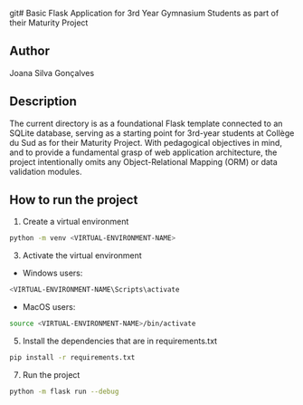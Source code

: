 git# Basic Flask Application for 3rd Year Gymnasium Students as part of their Maturity Project

## Author
Joana Silva Gonçalves

## Description
The current directory is as a foundational Flask template connected to an SQLite database, serving as a starting point for 3rd-year students at Collège du Sud as for their Maturity Project. With pedagogical objectives in mind, and to provide a fundamental grasp of web application architecture, the project intentionally omits any Object-Relational Mapping (ORM) or data validation modules.

## How to run the project
1. Create a virtual environment
```bash
python -m venv <VIRTUAL-ENVIRONMENT-NAME>
```

3. Activate the virtual environment
  * Windows users:
```bash
<VIRTUAL-ENVIRONMENT-NAME\Scripts\activate
```
  * MacOS users:
```bash
source <VIRTUAL-ENVIRONMENT-NAME>/bin/activate
```

5. Install the dependencies that are in requirements.txt
```bash
pip install -r requirements.txt
```

7. Run the project
```bash
python -m flask run --debug
```
